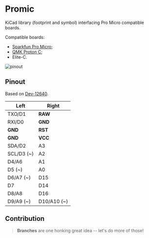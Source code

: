 # Promic

KiCad library (footprint and symbol) interfacing Pro Micro compatible boards.

Compatible boards:
- [Sparkfun Pro Micro](https://www.sparkfun.com/products/12640);
- [QMK Proton C](https://olkb.com/parts/qmk-proton-c);
- Elite-C.

![pinout](https://github.com/i5ar/pro-micro/blob/master/pinout.png?raw=true)

## Pinout

Based on [Dev-12640](https://cdn.sparkfun.com/datasheets/Dev/Arduino/Boards/ProMicro16MHzv1.pdf).

| Left       | Right       |
|------------|-------------|
| TXO/D1     | **RAW**     |
| RXI/D0     | **GND**     |
| **GND**    | **RST**     |
| **GND**    | **VCC**     |
| SDA/D2     | A3          |
| SCL/D3 (~) | A2          |
| D4/A6      | A1          |
| D5  (~)    | A0          |
| D6/A7 (~)  | D15         |
| D7         | D14         |
| D8/A8      | D16         |
| D9/A9 (~)  | D10/A10 (~) |

## Contribution

> **Branches** are one honking great idea -- let's do more of those!
